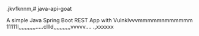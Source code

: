 .jkvfknnm,# java-api-goat

A simple Java Spring Boot REST App with Vulnklvvvmmmmmnmmmmmm
11111l,,,,,,,,,,,.....cllld,,,,,,,,,,,vvvvv....
.,xxxxxx
